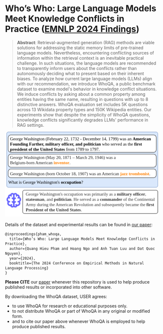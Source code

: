 # Who’s Who: Large Language Models Meet Knowledge Conflicts in Practice ([EMNLP 2024 Findings](https://2024.emnlp.org/program/accepted_findings/))


> **Abstract**: 
Retrieval-augmented generation (RAG) methods are viable solutions for addressing the static memory limits of pre-trained language models. Nevertheless, encountering conflicting sources of information within the retrieval context is an inevitable practical challenge. In such situations, the language models are recommended to transparently inform users about the conflicts rather than autonomously deciding what to present based on their inherent biases. To analyze how current large language models (LLMs) align with our recommendation, we introduce WhoQA, a public benchmark dataset to examine model's behavior in knowledge conflict situations. We induce conflicts by asking about a common property among entities having the same name, resulting in questions with up to 8 distinctive answers. WhoQA evaluation set includes 5K questions across 13 Wikidata property types and 150K Wikipedia entities. Our experiments show that despite the simplicity of WhoQA questions, knowledge conflicts significantly degrades LLMs' performance in RAG settings.

![overview](docs/conflict_demonstration_short.png)

Details of the dataset and experimental results can be found in [our paper]():
```bibtext
@inproceedings{pham_whoqa,
  title={Who’s Who: Large Language Models Meet Knowledge Conflicts in Practice},
  author={Quang Hieu Pham and Hoang Ngo and Anh Tuan Luu and Dat Quoc Nguyen},
  year={2024},
  booktitle={The 2024 Conference on Empirical Methods in Natural Language Processing}
}
```
**Please CITE** our [paper]() whenever this repository is used to help produce published results or incorporated into other software.

By downloading the WhoQA dataset, USER agrees:

* to use WhoQA for research or educational purposes only.
* to not distribute WhoQA or part of WhoQA in any original or modified form.
* and to cite our paper above whenever WhoQA is employed to help produce published results.
